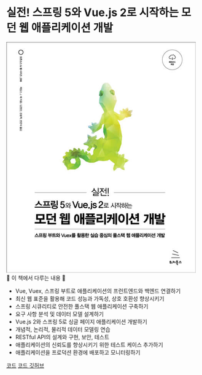 # 실전! 스프링 5와 Vue.js 2로 시작하는 모던 웹 애플리케이션 개발
![1](00.jpg)
🌟 이 책에서 다루는 내용 🌟

- Vue, Vuex, 스프링 부트로 애플리케이션의 프런트엔드와 백엔드 연결하기
- 최신 웹 표준을 활용해 코드 성능과 가독성, 상호 호환성 향상시키기
- 스프링 시큐리티로 안전한 풀스택 웹 애플리케이션 구축하기
- 요구 사항 분석 및 데이터 모델 설계하기
- Vue.js 2와 스프링 5로 싱글 페이지 애플리케이션 개발하기
- 개념적, 논리적, 물리적 데이터 모델링 연습
- RESTful API의 설계와 구현, 보안, 테스트
- 애플리케이션의 신뢰도를 향상시키기 위한 테스트 케이스 추가하기
- 애플리케이션을 프로덕션 환경에 배포하고 모니터링하기

[코드](https://wikibook.co.kr/spring-vuejs/)
[코드 깃허브](https://github.com/wikibook/spring-vuejs)